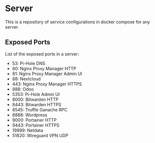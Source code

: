 # Server

This is a repository of service configurations in docker compose for any server.

## Exposed Ports

List of the exposed ports in a server:

- 53: Pi-Hole DNS
- 80: Nginx Proxy Manager HTTP
- 81: Nginx Proxy Manager Admin UI
- 88: Nextcloud
- 443: Nginx Proxy Manager HTTPS
- 888: Odoo
- 5353: Pi-Hole Admin UI
- 8000: Bitwarden HTTP
- 8443: Bitwarden HTTPS
- 8545: Truffle Ganache RPC
- 8888: Wordpress
- 9000: Portainer HTTP
- 9443: Portainer HTTPS
- 19999: Netdata
- 51820: Wireguard VPN UDP
